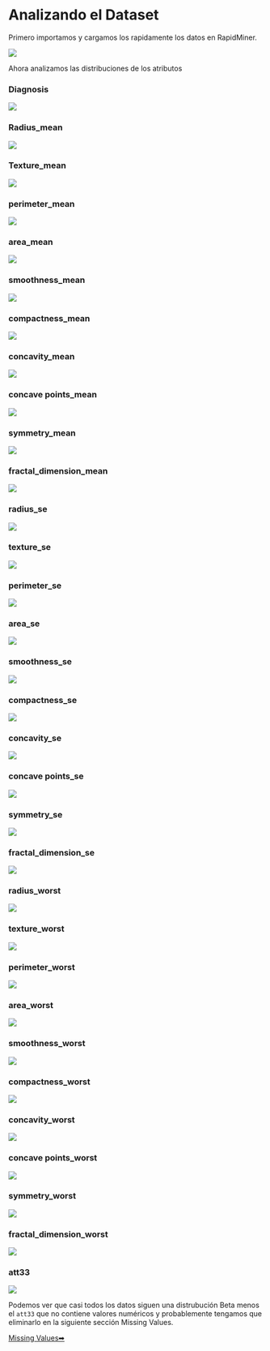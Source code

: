 # Analizando el Dataset

Primero importamos y cargamos los rapidamente los datos en RapidMiner.

![](./img/dataset_rapidminer.png)

Ahora analizamos las distribuciones de los atributos
### Diagnosis
![](./img/dataset_rapidminer_1.png)

### Radius_mean
![](./img/dataset_rapidminer_2.png)

### Texture_mean
![](./img/dataset_rapidminer_3.png)

### perimeter_mean
![](./img/dataset_rapidminer_4.png)

### area_mean
![](./img/dataset_rapidminer_5.png)

### smoothness_mean
![](./img/dataset_rapidminer_6.png)

### compactness_mean
![](./img/dataset_rapidminer_7.png)

### concavity_mean
![](./img/dataset_rapidminer_7_8.png)

### concave points_mean
![](./img/dataset_rapidminer_8.png)

### symmetry_mean
![](./img/dataset_rapidminer_9.png)

### fractal_dimension_mean
![](./img/dataset_rapidminer_10.png)

### radius_se
![](./img/dataset_rapidminer_11.png)

### texture_se
![](./img/dataset_rapidminer_12.png)

### perimeter_se
![](./img/dataset_rapidminer_13.png)

### area_se
![](./img/dataset_rapidminer_14.png)

### smoothness_se
![](./img/dataset_rapidminer_15.png)

### compactness_se
![](./img/dataset_rapidminer_16.png)

### concavity_se
![](./img/dataset_rapidminer_17.png)

### concave points_se
![](./img/dataset_rapidminer_18.png)

### symmetry_se
![](./img/dataset_rapidminer_19.png)

### fractal_dimension_se
![](./img/dataset_rapidminer_20.png)

### radius_worst
![](./img/dataset_rapidminer_21.png)

### texture_worst
![](./img/dataset_rapidminer_22.png)

### perimeter_worst
![](./img/dataset_rapidminer_23.png)

### area_worst
![](./img/dataset_rapidminer_24.png)

### smoothness_worst
![](./img/dataset_rapidminer_25.png)

### compactness_worst
![](./img/dataset_rapidminer_26.png)

### concavity_worst
![](./img/dataset_rapidminer_27.png)

### concave points_worst
![](./img/dataset_rapidminer_28.png)

### symmetry_worst
![](./img/dataset_rapidminer_29.png)

### fractal_dimension_worst
![](./img/dataset_rapidminer_30.png)

### att33
![](./img/dataset_rapidminer_31.png)

Podemos ver que casi todos los datos siguen una distrubución Beta menos el `att33` que no contiene valores numéricos y probablemente tengamos que eliminarlo en la siguiente sección Missing Values.

[Missing Values➡](./4_missing_values_rapidminer.md)